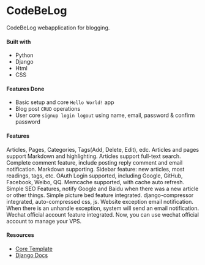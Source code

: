 # CodeBeLog
CodeBeLog webapplication for blogging.

#### Built with
- Python
- Django
- Html
- CSS


#### Features Done
- Basic setup and core `Hello World!` app
- Blog post `CRUD` operations
- User core `signup login logout` using name, email, password & confirm password

#### Features
Articles, Pages, Categories, Tags(Add, Delete, Edit), edc. Articles and pages support Markdown and highlighting.
Articles support full-text search.
Complete comment feature, include posting reply comment and email notification. Markdown supporting.
Sidebar feature: new articles, most readings, tags, etc.
OAuth Login supported, including Google, GitHub, Facebook, Weibo, QQ.
Memcache supported, with cache auto refresh.
Simple SEO Features, notify Google and Baidu when there was a new article or other things.
Simple picture bed feature integrated.
django-compressor integrated, auto-compressed css, js.
Website exception email notification. When there is an unhandle exception, system will send an email notification.
Wechat official account feature integrated. Now, you can use wechat official account to manage your VPS.


#### Resources
- [Core Template](https://github.com/sumitgirwal/CodeBeLog-Template)
- [Django Docs](https://docs.djangoproject.com/en/4.1/intro/tutorial01/)